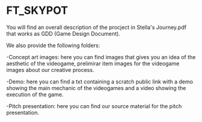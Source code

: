 # FT_SKYPOT

You will find an overall description of the procject in Stella's Journey.pdf that works as GDD (Game Design Document).

We also provide the following folders:

-Concept art images: here you can find images that gives you an idea of the aesthetic of the videogame, prelimirar item images for the videogame images about our creative process. 

-Demo: here you can find a txt containing a scratch public link with a demo showing the main mechanic of the videogames and a video showing the execution of the game.

-Pitch presentation: here you can find our source material for the pitch presentation.